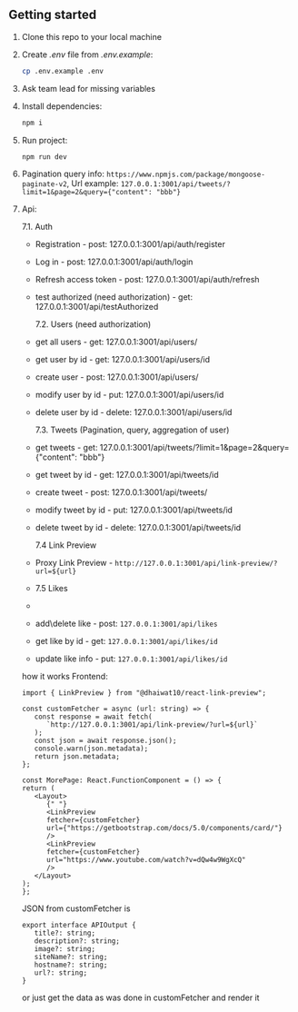 ## Getting started

1. Clone this repo to your local machine
2. Create _.env_ file from _.env.example_:
   ```sh
   cp .env.example .env
   ```
3. Ask team lead for missing variables
4. Install dependencies:
   ```sh
   npm i
   ```
5. Run project:
   ```sh
   npm run dev
   ```
6. Pagination query info: `https://www.npmjs.com/package/mongoose-paginate-v2`, Url example: `127.0.0.1:3001/api/tweets/?limit=1&page=2&query={"content": "bbb"}`
7. Api:

   7.1. Auth

   - Registration - post: 127.0.0.1:3001/api/auth/register
   - Log in - post: 127.0.0.1:3001/api/auth/login
   - Refresh access token - post: 127.0.0.1:3001/api/auth/refresh
   - test authorized (need authorization) - get: 127.0.0.1:3001/api/testAuthorized

     7.2. Users (need authorization)

   - get all users - get: 127.0.0.1:3001/api/users/
   - get user by id - get: 127.0.0.1:3001/api/users/id
   - create user - post: 127.0.0.1:3001/api/users/
   - modify user by id - put: 127.0.0.1:3001/api/users/id
   - delete user by id - delete: 127.0.0.1:3001/api/users/id

     7.3. Tweets (Pagination, query, aggregation of user)

   - get tweets - get: 127.0.0.1:3001/api/tweets/?limit=1&page=2&query={"content": "bbb"}
   - get tweet by id - get: 127.0.0.1:3001/api/tweets/id
   - create tweet - post: 127.0.0.1:3001/api/tweets/
   - modify tweet by id - put: 127.0.0.1:3001/api/tweets/id
   - delete tweet by id - delete: 127.0.0.1:3001/api/tweets/id

     7.4 Link Preview

   - Proxy Link Preview - `http://127.0.0.1:3001/api/link-preview/?url=${url}`
   - 7.5 Likes
   -
   - add\delete like - post: `127.0.0.1:3001/api/likes`
   - get like by id - get: `127.0.0.1:3001/api/likes/id`
   - update like info - put: `127.0.0.1:3001/api/likes/id`

   how it works Frontend:

   ```
   import { LinkPreview } from "@dhaiwat10/react-link-preview";

   const customFetcher = async (url: string) => {
      const response = await fetch(
         `http://127.0.0.1:3001/api/link-preview/?url=${url}`
      );
      const json = await response.json();
      console.warn(json.metadata);
      return json.metadata;
   };

   const MorePage: React.FunctionComponent = () => {
   return (
      <Layout>
         {" "}
         <LinkPreview
         fetcher={customFetcher}
         url={"https://getbootstrap.com/docs/5.0/components/card/"}
         />
         <LinkPreview
         fetcher={customFetcher}
         url="https://www.youtube.com/watch?v=dQw4w9WgXcQ"
         />
      </Layout>
   );
   };
   ```

   JSON from customFetcher is

   ```
   export interface APIOutput {
      title?: string;
      description?: string;
      image?: string;
      siteName?: string;
      hostname?: string;
      url?: string;
   }
   ```

   or just get the data as was done in customFetcher and render it
